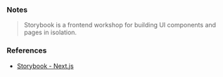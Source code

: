 ### Notes
> Storybook is a frontend workshop for building UI components and pages in isolation.

### References
- [Storybook - Next.js](https://storybook.js.org/docs/get-started/frameworks/nextjs?renderer=react)
